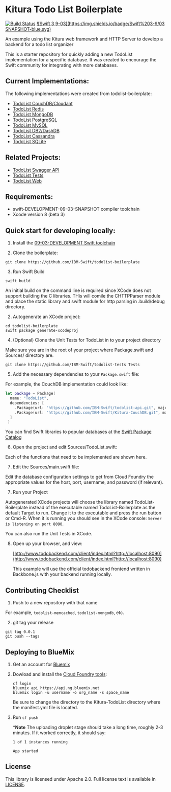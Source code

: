 # Kitura Todo List Boilerplate

[![Build Status](https://travis-ci.org/IBM-Swift/TodoList-Boilerplate.svg?branch=master)](https://travis-ci.org/IBM-Swift/TodoList-Boilerplate)
[![Swift 3 9-03](https://img.shields.io/badge/Swift%203-9/03 SNAPSHOT-blue.svg)](https://swift.org/download/#snapshots)


An example using the Kitura web framework and HTTP Server to develop a backend for a todo list organizer

This is a starter repository for quickly adding a new TodoList implementation for a specific database. It was created to encourage the Swift community for integrating with more databases. 

## Current Implementations:

  The following implementations were created from todolist-boilerplate:

 - [TodoList CouchDB/Cloudant](https://github.com/IBM-Swift/todolist-couchdb/)
 - [TodoList Redis](https://github.com/IBM-Swift/todolist-redis)
 - [TodoList MongoDB](https://github.com/IBM-Swift/todolist-mongodb)
 - [TodoList PostgreSQL](https://github.com/IBM-Swift/todolist-postgresql)
 - [TodoList MySQL](https://github.com/IBM-Swift/todolist-mysql)
 - [TodoList DB2/DashDB](https://github.com/IBM-Swift/todolist-db2)
 - [TodoList Cassandra](https://github.com/IBM-Swift/todolist-cassandra)
 - [TodoList SQLite](https://github.com/IBM-Swift/TodoList-SQLite)

## Related Projects:

 - [TodoList Swagger API](https://github.com/IBM-Swift/todolist-swagger) 
 - [TodoList Tests](https://github.com/IBM-Swift/todolist-tests)
 - [TodoList Web](https://github.com/IBM-Swift/todolist-web)
 
## Requirements:

 - swift-DEVELOPMENT-09-03-SNAPSHOT compiler toolchain
 - Xcode version 8 (beta 3)

## Quick start for developing locally:

1. Install the [09-03-DEVELOPMENT Swift toolchain](https://swift.org/download/) 

2. Clone the boilerplate:

  `git clone https://github.com/IBM-Swift/todolist-boilerplate`

3. Run Swift Build

  `swift build`
  
  An initial build on the command line is required since XCode does not support building the C libraries. THis will comile the CHTTPParser module and place the static library and swift module for http parsing in .build/debug directory.
  
2. Autogenerate an XCode project:

  ```
  cd todolist-boilerplate
  swift package generate-xcodeproj
  ```

4. (Optional) Clone the Unit Tests for TodoList in to your project directory

  Make sure you are in the root of your project where Package.swift and Sources/ directory are.
  
  `git clone https://github.com/IBM-Swift/todolist-tests Tests`

5. Add the necessary dependencies to your `Package.swift` file:

  For example, the CouchDB implementation could look like:
  
  ```swift
  let package = Package(
    name: "TodoList",
    dependencies: [
      .Package(url: "https://github.com/IBM-Swift/todolist-api.git", majorVersion: 0),
      .Package(url: "https://github.com/IBM-Swift/Kitura-CouchDB.git", majorVersion: 0, minor: 16)
    ]
   )
  ```

  You can find Swift libraries to popular databases at the [Swift Package Catalog](https://swiftpkgs.ng.bluemix.net/)

6. Open the project and edit Sources/TodoList.swift:

  Each of the functions that need to be implemented are shown here.

7. Edit the Sources/main.swift file:

  Edit the database configuration settings to get from Cloud Foundry the appropriate values for the host, port, username, and password (if relevant).

7. Run your Project

  Autogenerated XCode projects will choose the library named TodoList-Boilerplate instead of the executable named TodoList-Boilerplate as the default Target to run. Change it to the executable and press the run button or Cmd-R. When it is running you should see in the XCode console: `Server is listening on port 8090`.
  
  You can also run the Unit Tests in XCode.

8. Open up your browser, and view: 

   [http://www.todobackend.com/client/index.html?http://localhost:8090](http://www.todobackend.com/client/index.html?http://localhost:8090)
   
   This example will use the official todobackend frontend written in Backbone.js with your backend running locally.

## Contributing Checklist

1. Push to a new repository with that name

  For example, `todolist-memcached`, `todolist-mongodb`, etc.
  
2. git tag your release
  ```
  git tag 0.0.1
  git push --tags
  ```

## Deploying to BlueMix

1. Get an account for [Bluemix](https://new-console.ng.bluemix.net/?direct=classic)

2. Dowload and install the [Cloud Foundry tools](https://new-console.ng.bluemix.net/docs/starters/install_cli.html):

    ```
    cf login
    bluemix api https://api.ng.bluemix.net
    bluemix login -u username -o org_name -s space_name
    ```

    Be sure to change the directory to the Kitura-TodoList directory where the manifest.yml file is located.

3. Run `cf push`

    ***Note** The uploading droplet stage should take a long time, roughly 2-3 minutes. If it worked correctly, it should say:

    ```
    1 of 1 instances running 

    App started
    ```

## License 

This library is licensed under Apache 2.0. Full license text is available in [LICENSE](LICENSE).
